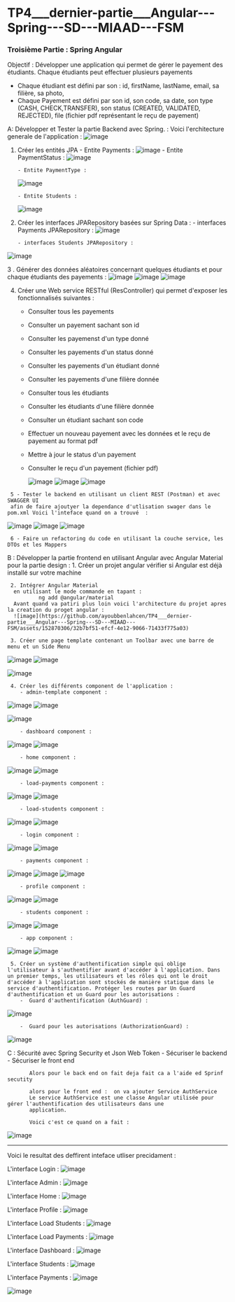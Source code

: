 # TP4___dernier-partie___Angular---Spring---SD---MIAAD---FSM

### Troisième Partie : Spring Angular

Objectif : 
Développer une application qui permet de gérer le payement des étudiants. Chaque étudiants peut effectuer plusieurs payements
- Chaque étudiant est défini par son : id, firstName, lastName, email, sa filière, sa photo,
- Chaque Payement est défini par son id, son code, sa date, son type (CASH, CHECK,TRANSFER), son status (CREATED, VALIDATED, REJECTED), file (fichier pdf représentant le reçu de payement)

A: Développer et Tester la partie Backend avec Spring. :
  Voici l'erchitecture generale de l'application : 
  ![image](https://github.com/ayoubbenlahcen/TP4___dernier-partie___Angular---Spring---SD---MIAAD---FSM/assets/152870306/a9ad2159-f2e3-49c8-9bc9-b676e6d76b25)

   1. Créer les entités JPA
          - Entite Payments : 
          ![image](https://github.com/ayoubbenlahcen/TP4___dernier-partie___Angular---Spring---SD---MIAAD---FSM/assets/152870306/a084e8b7-909d-47a0-a4dd-912e0347313d)
          - Entite PaymentStatus :
      ![image](https://github.com/ayoubbenlahcen/TP4___dernier-partie___Angular---Spring---SD---MIAAD---FSM/assets/152870306/8106eb83-8684-480c-a3d4-b66919c58ecf)
 
          - Entite PaymentType :
      ![image](https://github.com/ayoubbenlahcen/TP4___dernier-partie___Angular---Spring---SD---MIAAD---FSM/assets/152870306/3cf23e7f-75dc-466f-a8b3-74bc9628103e)

          - Entite Students :
      ![image](https://github.com/ayoubbenlahcen/TP4___dernier-partie___Angular---Spring---SD---MIAAD---FSM/assets/152870306/3cb454a0-4838-4045-b14a-82fa2803522a)
  
   2. Créer les interfaces JPARepository basées sur Spring Data :
          - interfaces Payments JPARepository  :
      ![image](https://github.com/ayoubbenlahcen/TP4___dernier-partie___Angular---Spring---SD---MIAAD---FSM/assets/152870306/1ac19d7a-8619-43cd-9a58-141bb958bfff)
      
          - interfaces Students JPARepository :
![image](https://github.com/ayoubbenlahcen/TP4___dernier-partie___Angular---Spring---SD---MIAAD---FSM/assets/152870306/59ee33fd-85a8-4d29-b4ab-3bd8d2b828a9)

   3 . Générer des données aléatoires concernant quelques étudiants et pour chaque étudiants des payements : 
   ![image](https://github.com/ayoubbenlahcen/TP4___dernier-partie___Angular---Spring---SD---MIAAD---FSM/assets/152870306/9df9ca36-0efa-4f77-b8a6-362ee68c46cb)
   ![image](https://github.com/ayoubbenlahcen/TP4___dernier-partie___Angular---Spring---SD---MIAAD---FSM/assets/152870306/ec3f755f-34ef-4f2f-aefc-db282815a7d1)
   ![image](https://github.com/ayoubbenlahcen/TP4___dernier-partie___Angular---Spring---SD---MIAAD---FSM/assets/152870306/804dd7c0-52a6-491c-83b5-82e433f585ee)

   4. Créer une Web service RESTful (ResController) qui permet d'exposer les fonctionnalisés suivantes :
        - Consulter tous les payements
        - Consulter un payement sachant son id
        - Consulter les payemenst d'un type donné
        - Consulter les payements d'un status donné
        - Consulter les payements d'un étudiant donné
        - Consulter les payements d'une filière donnée
        - Consulter tous les étudiants
        - Consulter les étudiants d'une filière donnée
        - Consulter un étudiant sachant son code
        - Effectuer un nouveau payement avec les données et le reçu de payement au format pdf
        - Mettre à jour le status d'un payement
        - Consulter le reçu d'un payement  (fichier pdf)

          ![image](https://github.com/ayoubbenlahcen/TP4___dernier-partie___Angular---Spring---SD---MIAAD---FSM/assets/152870306/09435de1-000a-4836-8d82-c6101db68241)
          ![image](https://github.com/ayoubbenlahcen/TP4___dernier-partie___Angular---Spring---SD---MIAAD---FSM/assets/152870306/eeda736c-9a9d-4bed-9d48-563f145e4f8a)
          ![image](https://github.com/ayoubbenlahcen/TP4___dernier-partie___Angular---Spring---SD---MIAAD---FSM/assets/152870306/5cd06198-fc4b-4294-8d68-06ea9dd5beb9)


     5 - Tester le backend en utilisant un client REST (Postman) et avec SWAGGER UI
     afin de faire ajoutyer la dependance d'utlisation swager dans le pom.xml Voici l'inteface quand on a trouvé  : 
![image](https://github.com/ayoubbenlahcen/TP4___dernier-partie___Angular---Spring---SD---MIAAD---FSM/assets/152870306/9540224c-f761-411f-9a0e-d2a18b94626a)
![image](https://github.com/ayoubbenlahcen/TP4___dernier-partie___Angular---Spring---SD---MIAAD---FSM/assets/152870306/7a9a2bf2-56b1-414f-bc16-f9c36097c4eb)
![image](https://github.com/ayoubbenlahcen/TP4___dernier-partie___Angular---Spring---SD---MIAAD---FSM/assets/152870306/f37d8e9c-b9b5-4eee-bf50-1b5e8da228df)

     6 - Faire un refactoring du code en utilisant la couche service, les DTOs et les Mappers
B : Développer la partie frontend en utilisant Angular avec Angular Material pour la partie design : 
     1. Créer un projet angular
          vérifier si Angular est déjà installé sur votre machine
          
     2. Intégrer Angular Material
      en utilisant le mode commande en tapant : 
              ng add @angular/material
      Avant quand va patiri plus loin voici l'architecture du projet apres la creation du proget angular : 
      ![image](https://github.com/ayoubbenlahcen/TP4___dernier-partie___Angular---Spring---SD---MIAAD---FSM/assets/152870306/32b7bf51-efcf-4e12-9066-71433f775a03)

     3. Créer une page template contenant un Toolbar avec une barre de menu et un Side Menu
  ![image](https://github.com/ayoubbenlahcen/TP4___dernier-partie___Angular---Spring---SD---MIAAD---FSM/assets/152870306/6a6fef9f-e2b5-4741-afa0-b674ba21041b)
![image](https://github.com/ayoubbenlahcen/TP4___dernier-partie___Angular---Spring---SD---MIAAD---FSM/assets/152870306/0a9dd6d6-8d13-4446-994c-796b1baf86b3)

![image](https://github.com/ayoubbenlahcen/TP4___dernier-partie___Angular---Spring---SD---MIAAD---FSM/assets/152870306/314913e2-3814-4d1b-b277-73508bf70e5a)

     4. Créer les différents component de l'application : 
        - admin-template component :
  ![image](https://github.com/ayoubbenlahcen/TP4___dernier-partie___Angular---Spring---SD---MIAAD---FSM/assets/152870306/55a71562-b8d5-4973-9331-f5a6f32c2fec)
![image](https://github.com/ayoubbenlahcen/TP4___dernier-partie___Angular---Spring---SD---MIAAD---FSM/assets/152870306/66e7b0de-bd16-46f0-afa7-29d6ed5570be)

![image](https://github.com/ayoubbenlahcen/TP4___dernier-partie___Angular---Spring---SD---MIAAD---FSM/assets/152870306/1183999a-9d36-4d87-a078-fe3e9b409909)

        - dashboard component :
  ![image](https://github.com/ayoubbenlahcen/TP4___dernier-partie___Angular---Spring---SD---MIAAD---FSM/assets/152870306/6dde98ff-9487-434b-ad66-b85a9cdc9f92)
![image](https://github.com/ayoubbenlahcen/TP4___dernier-partie___Angular---Spring---SD---MIAAD---FSM/assets/152870306/f43a3201-72a2-4bc6-8cf7-8f53e8da2517)

        - home component :
  ![image](https://github.com/ayoubbenlahcen/TP4___dernier-partie___Angular---Spring---SD---MIAAD---FSM/assets/152870306/09970a95-4658-4bc5-b11c-ccebc7d70faa)
![image](https://github.com/ayoubbenlahcen/TP4___dernier-partie___Angular---Spring---SD---MIAAD---FSM/assets/152870306/24d1e523-6600-4620-b6e6-7d06a6dd3b07)

        - load-payments component :
![image](https://github.com/ayoubbenlahcen/TP4___dernier-partie___Angular---Spring---SD---MIAAD---FSM/assets/152870306/9f1f1fb7-5ab6-4a10-a528-3013912b5554)
![image](https://github.com/ayoubbenlahcen/TP4___dernier-partie___Angular---Spring---SD---MIAAD---FSM/assets/152870306/0aaa559c-3594-406a-9fd9-5e460d2562c7)

        - load-students component :
![image](https://github.com/ayoubbenlahcen/TP4___dernier-partie___Angular---Spring---SD---MIAAD---FSM/assets/152870306/7de6719b-60fc-4477-ab92-9c86eb85ddd7)
![image](https://github.com/ayoubbenlahcen/TP4___dernier-partie___Angular---Spring---SD---MIAAD---FSM/assets/152870306/49255983-e0b5-41cc-bc1d-1e8923483ae0)

        - login component :
![image](https://github.com/ayoubbenlahcen/TP4___dernier-partie___Angular---Spring---SD---MIAAD---FSM/assets/152870306/7f8fb15b-a4db-4de5-bb5f-948c1cfc0af5)
![image](https://github.com/ayoubbenlahcen/TP4___dernier-partie___Angular---Spring---SD---MIAAD---FSM/assets/152870306/e3d7532f-5c44-4b23-adab-a21cd1564d17)


        - payments component :
![image](https://github.com/ayoubbenlahcen/TP4___dernier-partie___Angular---Spring---SD---MIAAD---FSM/assets/152870306/8c1d9287-f7f0-470c-84ec-2987f685d4de)
![image](https://github.com/ayoubbenlahcen/TP4___dernier-partie___Angular---Spring---SD---MIAAD---FSM/assets/152870306/80a0e79c-92ff-4a7c-87aa-e3834001135f)
![image](https://github.com/ayoubbenlahcen/TP4___dernier-partie___Angular---Spring---SD---MIAAD---FSM/assets/152870306/75c14b69-aade-4237-bfed-18f96e15bf8c)

        - profile component :
![image](https://github.com/ayoubbenlahcen/TP4___dernier-partie___Angular---Spring---SD---MIAAD---FSM/assets/152870306/a4fa9b2c-d79f-4866-aa47-e827d69f5ae1)
![image](https://github.com/ayoubbenlahcen/TP4___dernier-partie___Angular---Spring---SD---MIAAD---FSM/assets/152870306/812631f7-5ff0-4819-b318-9644356b5b58)

        - students component :
![image](https://github.com/ayoubbenlahcen/TP4___dernier-partie___Angular---Spring---SD---MIAAD---FSM/assets/152870306/dc53d042-da23-4a7a-8468-9765c24bdae1)
![image](https://github.com/ayoubbenlahcen/TP4___dernier-partie___Angular---Spring---SD---MIAAD---FSM/assets/152870306/3784da9a-e84d-44b9-8980-037f7f2fa91a)

        - app component :
![image](https://github.com/ayoubbenlahcen/TP4___dernier-partie___Angular---Spring---SD---MIAAD---FSM/assets/152870306/e97e5f5f-e3e8-4e9c-b6fb-eaf7cbcd4c52)
![image](https://github.com/ayoubbenlahcen/TP4___dernier-partie___Angular---Spring---SD---MIAAD---FSM/assets/152870306/401a6370-5889-43ab-8eb1-2016efe4537c)

     5. Créer un système d'authentification simple qui oblige l'utilisateur à s'authentifier avant d'accéder à l'application. Dans un premier temps, les utilisateurs et les rôles qui ont le droit d'accéder à l'application sont stockés de manière statique dans le service d'authentification. Protéger les routes par Un Guard d'authentification et un Guard pour les autorisations :
        -  Guard d'authentification (AuthGuard) :
![image](https://github.com/ayoubbenlahcen/TP4___dernier-partie___Angular---Spring---SD---MIAAD---FSM/assets/152870306/873cc7df-9070-4367-a0aa-b1538027689b)

        -  Guard pour les autorisations (AuthorizationGuard) :
![image](https://github.com/ayoubbenlahcen/TP4___dernier-partie___Angular---Spring---SD---MIAAD---FSM/assets/152870306/a1a13a11-92a0-4bc2-9f69-46d7ea1fb736)

  C : Sécurité avec Spring Security et Json Web Token
           - Sécuriser le backend
           - Sécuriser le front end

           Alors pour le back end on fait deja fait ca a l'aide ed Sprinf secutity 

           alors pour le front end :  on va ajouter Service AuthService
           Le service AuthService est une classe Angular utilisée pour gérer l'authentification des utilisateurs dans une
           application.

           Voici c'est ce quand on a fait : 
![image](https://github.com/ayoubbenlahcen/TP4___dernier-partie___Angular---Spring---SD---MIAAD---FSM/assets/152870306/ab9b90b6-88f0-4b80-9a77-dd59fc8440f5)

********************************************************************************************************************************
Voici le resultat des deffirent inteface utliser precidament : 

L'interface Login : 
![image](https://github.com/ayoubbenlahcen/TP4___dernier-partie___Angular---Spring---SD---MIAAD---FSM/assets/152870306/a81d571e-39e4-46ba-8c97-b719a8877e01)

L'interface Admin : 
![image](https://github.com/ayoubbenlahcen/TP4___dernier-partie___Angular---Spring---SD---MIAAD---FSM/assets/152870306/6b023d88-25dd-461c-bb3c-4cb498ffe2c9)

L'interface Home : 
![image](https://github.com/ayoubbenlahcen/TP4___dernier-partie___Angular---Spring---SD---MIAAD---FSM/assets/152870306/a4135467-eaf4-43bd-aaad-3a24aacc086d)

L'interface Profile : 
![image](https://github.com/ayoubbenlahcen/TP4___dernier-partie___Angular---Spring---SD---MIAAD---FSM/assets/152870306/888c45f0-8126-4477-ae35-bc4f0d57bc76)


L'interface Load Students : 
![image](https://github.com/ayoubbenlahcen/TP4___dernier-partie___Angular---Spring---SD---MIAAD---FSM/assets/152870306/513b2445-473a-48eb-8173-64c5140b7998)

L'interface Load Payments : 
![image](https://github.com/ayoubbenlahcen/TP4___dernier-partie___Angular---Spring---SD---MIAAD---FSM/assets/152870306/2503bb35-1125-4bb9-a32e-8fc9955a6f36)

L'interface Dashboard : 
![image](https://github.com/ayoubbenlahcen/TP4___dernier-partie___Angular---Spring---SD---MIAAD---FSM/assets/152870306/db243691-6094-4612-baa0-a640344739da)

L'interface Students : 
![image](https://github.com/ayoubbenlahcen/TP4___dernier-partie___Angular---Spring---SD---MIAAD---FSM/assets/152870306/3a44aa12-e4c0-4c47-9b33-0ba78658fcad)

L'interface Payments : 
![image](https://github.com/ayoubbenlahcen/TP4___dernier-partie___Angular---Spring---SD---MIAAD---FSM/assets/152870306/8d9c6fb5-d95e-42d7-8668-f39b738bc193)




![image](https://github.com/ayoubbenlahcen/TP4___dernier-partie___Angular---Spring---SD---MIAAD---FSM/assets/152870306/49b1b75b-a988-45a6-9225-660e9b777cf8)

